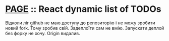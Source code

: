 # [PAGE](https://amithos.github.io/dynamic-list-of-todos/) :: React dynamic list of TODOs
Відколи ліг github не маю доступу до репозиторію і не можу зробити новий fork.
Тому зробив свій.
Задеплоїти сам не вмію.
Запускати деплой без форку не хочу.
Origin видалив.
